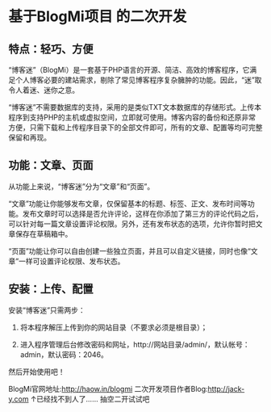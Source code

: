 基于BlogMi项目 的二次开发
======================

特点：轻巧、方便
-------------
“博客迷”（BlogMi）是一套基于PHP语言的开源、简洁、高效的博客程序，它满足个人博客必要的建站需求，剔除了常见博客程序复杂臃肿的功能。因此，“迷”取令人着迷、迷你之意。

“博客迷”不需要数据库的支持，采用的是类似TXT文本数据库的存储形式。上传本程序到支持PHP的主机或虚拟空间，立即就可使用。博客内容的备份和还原非常方便，只需下载和上传程序目录下的全部文件即可，所有的文章、配置等均可完整保留和再现。


功能：文章、页面
-------------
从功能上来说，“博客迷”分为“文章”和“页面”。

“文章”功能让你能够发布文章，仅保留基本的标题、标签、正文、发布时间等功能。发布文章时可以选择是否允许评论，这样在你添加了第三方的评论代码之后，可以针对每一篇文章设置评论权限。另外，还有发布状态的选项，允许你暂时把文章保存在草稿箱中。

“页面”功能让你可以自由创建一些独立页面，并且可以自定义链接，同时也像“文章”一样可设置评论权限、发布状态。


安装：上传、配置
-------------
安装“博客迷”只需两步：

1. 将本程序解压上传到你的网站目录（不要求必须是根目录）；

2. 进入程序管理后台修改密码和网址，http://网站目录/admin/，默认帐号：admin，默认密码：2046。

然后开始使用吧！





BlogMi官网地址:http://haow.in/blogmi
二次开发项目作者Blog:http://jack-y.com
↑已经找不到人了…… 抽空二开试试吧
